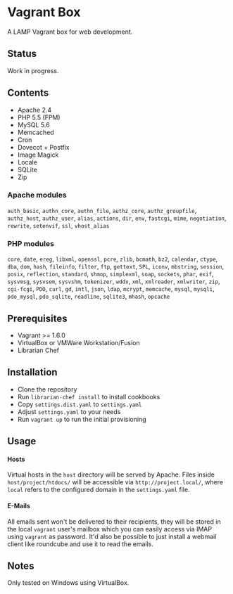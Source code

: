 # Vagrant Box
A LAMP Vagrant box for web development.

## Status
Work in progress.

## Contents
* Apache 2.4
* PHP 5.5 (FPM)
* MySQL 5.6
* Memcached
* Cron
* Dovecot + Postfix
* Image Magick
* Locale
* SQLite
* Zip

### Apache modules
`auth_basic`, `authn_core`, `authn_file`, `authz_core`, `authz_groupfile`, `authz_host`, `authz_user`, `alias`,
`actions`, `dir`, `env`, `fastcgi`, `mime`, `negotiation`, `rewrite`, `setenvif`, `ssl`, `vhost_alias`

### PHP modules
`core`, `date`, `ereg`, `libxml`, `openssl`, `pcre`, `zlib`, `bcmath`, `bz2`, `calendar`, `ctype`, `dba`, `dom`,
`hash`, `fileinfo`, `filter`, `ftp`, `gettext`, `SPL`, `iconv`, `mbstring`, `session`, `posix`, `reflection`,
`standard`, `shmop`, `simplexml`, `soap`, `sockets`, `phar`, `exif`, `sysvmsg`, `sysvsem`, `sysvshm`, `tokenizer`,
`wddx`, `xml`, `xmlreader`, `xmlwriter`, `zip`, `cgi-fcgi`, `PDO`, `curl`, `gd`, `intl`, `json`, `ldap`, `mcrypt`,
`memcache`, `mysql`, `mysqli`, `pdo_mysql`, `pdo_sqlite`, `readline`, `sqlite3`, `mhash`, `opcache`

## Prerequisites
* Vagrant >= 1.6.0
* VirtualBox or VMWare Workstation/Fusion
* Librarian Chef

## Installation
* Clone the repository
* Run `librarian-chef install` to install cookbooks
* Copy `settings.dist.yaml` to `settings.yaml`
* Adjust `settings.yaml` to your needs
* Run `vagrant up` to run the initial provisioning

## Usage

#### Hosts
Virtual hosts in the `host` directory will be served by Apache.
Files inside `host/project/htdocs/` will be accessible via `http://project.local/`,
where `local` refers to the configured domain in the `settings.yaml` file.

#### E-Mails
All emails sent won't be delivered to their recipients, they will be stored
in the local `vagrant` user's mailbox which you can easily access via IMAP
using `vagrant` as password. It'd also be possible to just install a webmail
client like roundcube and use it to read the emails.

## Notes
Only tested on Windows using VirtualBox.
